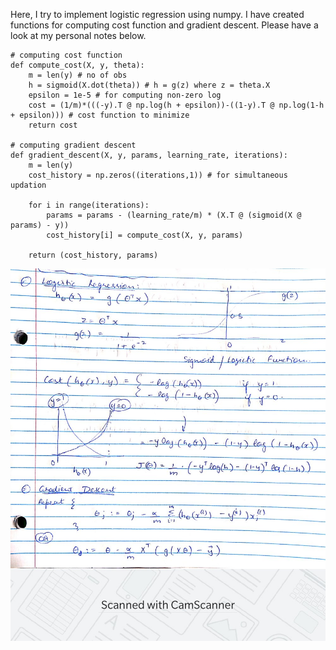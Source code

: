 Here, I try to implement logistic regression using numpy. I have created functions for computing cost function and gradient descent. Please have a look at my personal notes below.

```
# computing cost function
def compute_cost(X, y, theta):
    m = len(y) # no of obs
    h = sigmoid(X.dot(theta)) # h = g(z) where z = theta.X 
    epsilon = 1e-5 # for computing non-zero log
    cost = (1/m)*(((-y).T @ np.log(h + epsilon))-((1-y).T @ np.log(1-h + epsilon))) # cost function to minimize
    return cost
    
# computing gradient descent
def gradient_descent(X, y, params, learning_rate, iterations):
    m = len(y)
    cost_history = np.zeros((iterations,1)) # for simultaneous updation

    for i in range(iterations): 
        params = params - (learning_rate/m) * (X.T @ (sigmoid(X @ params) - y)) 
        cost_history[i] = compute_cost(X, y, params)

    return (cost_history, params)
```

![notes](https://github.com/akshay-madar/codestack/blob/master/Statistical%20Learning%20in%20Python/Logistic%20Regression%20using%20Gradient%20Descent/logistic_notes.png)
